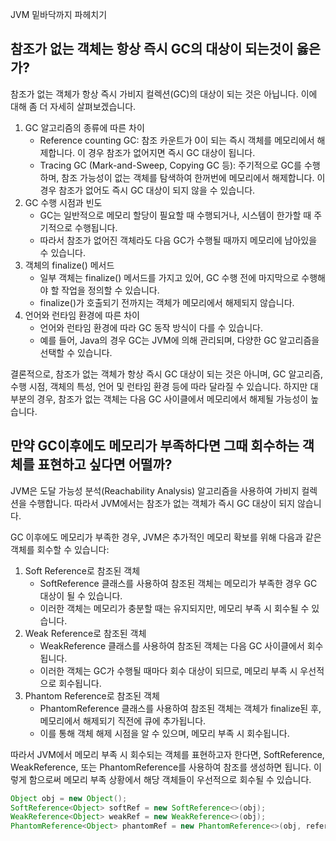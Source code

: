JVM 밑바닥까지 파헤치기

## 참조가 없는 객체는 항상 즉시 GC의 대상이 되는것이 옳은가?

참조가 없는 객체가 항상 즉시 가비지 컬렉션(GC)의 대상이 되는 것은 아닙니다. 이에 대해 좀 더 자세히 살펴보겠습니다.

1. GC 알고리즘의 종류에 따른 차이
    - Reference counting GC: 참조 카운트가 0이 되는 즉시 객체를 메모리에서 해제합니다. 이 경우 참조가 없어지면 즉시 GC 대상이 됩니다.
    - Tracing GC (Mark-and-Sweep, Copying GC 등): 주기적으로 GC를 수행하며, 참조 가능성이 없는 객체를 탐색하여 한꺼번에 메모리에서 해제합니다. 이 경우 참조가 없어도 즉시 GC 대상이 되지 않을 수 있습니다.
2. GC 수행 시점과 빈도
    - GC는 일반적으로 메모리 할당이 필요할 때 수행되거나, 시스템이 한가할 때 주기적으로 수행됩니다.
    - 따라서 참조가 없어진 객체라도 다음 GC가 수행될 때까지 메모리에 남아있을 수 있습니다.
3. 객체의 finalize() 메서드
    - 일부 객체는 finalize() 메서드를 가지고 있어, GC 수행 전에 마지막으로 수행해야 할 작업을 정의할 수 있습니다.
    - finalize()가 호출되기 전까지는 객체가 메모리에서 해제되지 않습니다.
4. 언어와 런타임 환경에 따른 차이
    - 언어와 런타임 환경에 따라 GC 동작 방식이 다를 수 있습니다.
    - 예를 들어, Java의 경우 GC는 JVM에 의해 관리되며, 다양한 GC 알고리즘을 선택할 수 있습니다.

결론적으로, 참조가 없는 객체가 항상 즉시 GC 대상이 되는 것은 아니며, GC 알고리즘, 수행 시점, 객체의 특성, 언어 및 런타임 환경 등에 따라 달라질 수 있습니다. 하지만 대부분의 경우, 참조가 없는 객체는 다음 GC 사이클에서 메모리에서 해제될 가능성이 높습니다.


## 만약 GC이후에도 메모리가 부족하다면 그때 회수하는 객체를 표현하고 싶다면 어떨까?

JVM은 도달 가능성 분석(Reachability Analysis) 알고리즘을 사용하여 가비지 컬렉션을 수행합니다. 따라서 JVM에서는 참조가 없는 객체가 즉시 GC 대상이 되지 않습니다.

GC 이후에도 메모리가 부족한 경우, JVM은 추가적인 메모리 확보를 위해 다음과 같은 객체를 회수할 수 있습니다:

1. Soft Reference로 참조된 객체
    - SoftReference 클래스를 사용하여 참조된 객체는 메모리가 부족한 경우 GC 대상이 될 수 있습니다.
    - 이러한 객체는 메모리가 충분할 때는 유지되지만, 메모리 부족 시 회수될 수 있습니다.
2. Weak Reference로 참조된 객체
    - WeakReference 클래스를 사용하여 참조된 객체는 다음 GC 사이클에서 회수됩니다.
    - 이러한 객체는 GC가 수행될 때마다 회수 대상이 되므로, 메모리 부족 시 우선적으로 회수됩니다.
3. Phantom Reference로 참조된 객체
    - PhantomReference 클래스를 사용하여 참조된 객체는 객체가 finalize된 후, 메모리에서 해제되기 직전에 큐에 추가됩니다.
    - 이를 통해 객체 해제 시점을 알 수 있으며, 메모리 부족 시 회수됩니다.

따라서 JVM에서 메모리 부족 시 회수되는 객체를 표현하고자 한다면, SoftReference, WeakReference, 또는 PhantomReference를 사용하여 참조를 생성하면 됩니다. 이렇게 함으로써 메모리 부족 상황에서 해당 객체들이 우선적으로 회수될 수 있습니다.

```java
Object obj = new Object();
SoftReference<Object> softRef = new SoftReference<>(obj);
WeakReference<Object> weakRef = new WeakReference<>(obj);
PhantomReference<Object> phantomRef = new PhantomReference<>(obj, referenceQueue);
```